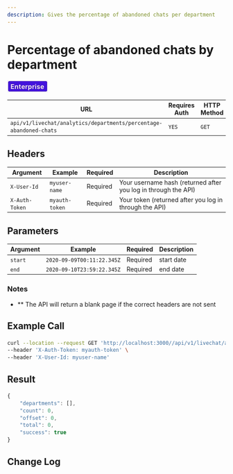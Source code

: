 ```yaml
---
description: Gives the percentage of abandoned chats per department
---
```


# Percentage of abandoned chats by department

![](../../../../../../../.gitbook/assets/Enterprise.jpg)

| URL                                                                | Requires Auth | HTTP Method |
| ------------------------------------------------------------------ | ------------- | ----------- |
| `api/v1/livechat/analytics/departments/percentage-abandoned-chats` | `YES`         | `GET`       |

## Headers

| Argument       | Example        | Required | Description                                                    |
| -------------- | -------------- | -------- | -------------------------------------------------------------- |
| `X-User-Id`    | `myuser-name`  | Required | Your username hash (returned after you log in through the API) |
| `X-Auth-Token` | `myauth-token` | Required | Your token (returned after you log in through the API)         |

## Parameters

| Argument | Example                    | Required | Description |
| -------- | -------------------------- | -------- | ----------- |
| `start`  | `2020-09-09T00:11:22.345Z` | Required | start date  |
| `end`    | `2020-09-10T23:59:22.345Z` | Required | end date    |

### Notes

* \*\* The API will return a blank page if the correct headers are not sent

## Example Call

```bash
curl --location --request GET 'http://localhost:3000//api/v1/livechat/analytics/departments/percentage-abandoned-chats?start=2020-02-12T00:11:22.345Z&end=2020-02-18T23:59:22.345Z' \
--header 'X-Auth-Token: myauth-token' \
--header 'X-User-Id: myuser-name'
```

## Result

```javascript
{
    "departments": [],
    "count": 0,
    "offset": 0,
    "total": 0,
    "success": true
}
```

## Change Log
